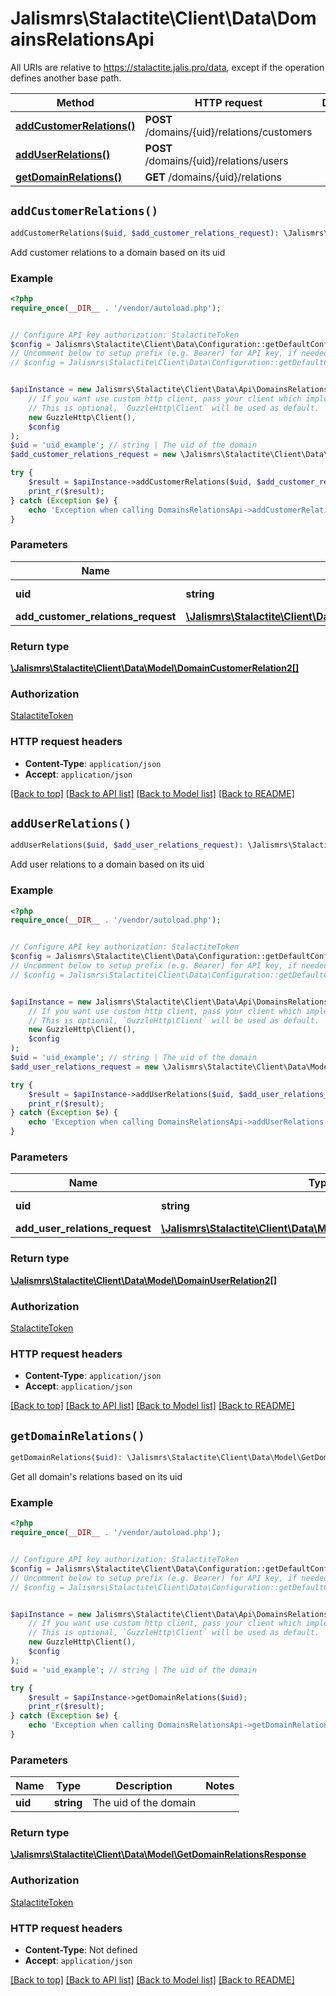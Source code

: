 # Jalismrs\Stalactite\Client\Data\DomainsRelationsApi

All URIs are relative to https://stalactite.jalis.pro/data, except if the operation defines another base path.

| Method | HTTP request | Description |
| ------------- | ------------- | ------------- |
| [**addCustomerRelations()**](DomainsRelationsApi.md#addCustomerRelations) | **POST** /domains/{uid}/relations/customers |  |
| [**addUserRelations()**](DomainsRelationsApi.md#addUserRelations) | **POST** /domains/{uid}/relations/users |  |
| [**getDomainRelations()**](DomainsRelationsApi.md#getDomainRelations) | **GET** /domains/{uid}/relations |  |


## `addCustomerRelations()`

```php
addCustomerRelations($uid, $add_customer_relations_request): \Jalismrs\Stalactite\Client\Data\Model\DomainCustomerRelation2[]
```



Add customer relations to a domain based on its uid

### Example

```php
<?php
require_once(__DIR__ . '/vendor/autoload.php');


// Configure API key authorization: StalactiteToken
$config = Jalismrs\Stalactite\Client\Data\Configuration::getDefaultConfiguration()->setApiKey('X-API-TOKEN', 'YOUR_API_KEY');
// Uncomment below to setup prefix (e.g. Bearer) for API key, if needed
// $config = Jalismrs\Stalactite\Client\Data\Configuration::getDefaultConfiguration()->setApiKeyPrefix('X-API-TOKEN', 'Bearer');


$apiInstance = new Jalismrs\Stalactite\Client\Data\Api\DomainsRelationsApi(
    // If you want use custom http client, pass your client which implements `GuzzleHttp\ClientInterface`.
    // This is optional, `GuzzleHttp\Client` will be used as default.
    new GuzzleHttp\Client(),
    $config
);
$uid = 'uid_example'; // string | The uid of the domain
$add_customer_relations_request = new \Jalismrs\Stalactite\Client\Data\Model\AddCustomerRelationsRequest(); // \Jalismrs\Stalactite\Client\Data\Model\AddCustomerRelationsRequest

try {
    $result = $apiInstance->addCustomerRelations($uid, $add_customer_relations_request);
    print_r($result);
} catch (Exception $e) {
    echo 'Exception when calling DomainsRelationsApi->addCustomerRelations: ', $e->getMessage(), PHP_EOL;
}
```

### Parameters

| Name | Type | Description  | Notes |
| ------------- | ------------- | ------------- | ------------- |
| **uid** | **string**| The uid of the domain | |
| **add_customer_relations_request** | [**\Jalismrs\Stalactite\Client\Data\Model\AddCustomerRelationsRequest**](../Model/AddCustomerRelationsRequest.md)|  | |

### Return type

[**\Jalismrs\Stalactite\Client\Data\Model\DomainCustomerRelation2[]**](../Model/DomainCustomerRelation2.md)

### Authorization

[StalactiteToken](../../README.md#StalactiteToken)

### HTTP request headers

- **Content-Type**: `application/json`
- **Accept**: `application/json`

[[Back to top]](#) [[Back to API list]](../../README.md#endpoints)
[[Back to Model list]](../../README.md#models)
[[Back to README]](../../README.md)

## `addUserRelations()`

```php
addUserRelations($uid, $add_user_relations_request): \Jalismrs\Stalactite\Client\Data\Model\DomainUserRelation2[]
```



Add user relations to a domain based on its uid

### Example

```php
<?php
require_once(__DIR__ . '/vendor/autoload.php');


// Configure API key authorization: StalactiteToken
$config = Jalismrs\Stalactite\Client\Data\Configuration::getDefaultConfiguration()->setApiKey('X-API-TOKEN', 'YOUR_API_KEY');
// Uncomment below to setup prefix (e.g. Bearer) for API key, if needed
// $config = Jalismrs\Stalactite\Client\Data\Configuration::getDefaultConfiguration()->setApiKeyPrefix('X-API-TOKEN', 'Bearer');


$apiInstance = new Jalismrs\Stalactite\Client\Data\Api\DomainsRelationsApi(
    // If you want use custom http client, pass your client which implements `GuzzleHttp\ClientInterface`.
    // This is optional, `GuzzleHttp\Client` will be used as default.
    new GuzzleHttp\Client(),
    $config
);
$uid = 'uid_example'; // string | The uid of the domain
$add_user_relations_request = new \Jalismrs\Stalactite\Client\Data\Model\AddUserRelationsRequest(); // \Jalismrs\Stalactite\Client\Data\Model\AddUserRelationsRequest

try {
    $result = $apiInstance->addUserRelations($uid, $add_user_relations_request);
    print_r($result);
} catch (Exception $e) {
    echo 'Exception when calling DomainsRelationsApi->addUserRelations: ', $e->getMessage(), PHP_EOL;
}
```

### Parameters

| Name | Type | Description  | Notes |
| ------------- | ------------- | ------------- | ------------- |
| **uid** | **string**| The uid of the domain | |
| **add_user_relations_request** | [**\Jalismrs\Stalactite\Client\Data\Model\AddUserRelationsRequest**](../Model/AddUserRelationsRequest.md)|  | |

### Return type

[**\Jalismrs\Stalactite\Client\Data\Model\DomainUserRelation2[]**](../Model/DomainUserRelation2.md)

### Authorization

[StalactiteToken](../../README.md#StalactiteToken)

### HTTP request headers

- **Content-Type**: `application/json`
- **Accept**: `application/json`

[[Back to top]](#) [[Back to API list]](../../README.md#endpoints)
[[Back to Model list]](../../README.md#models)
[[Back to README]](../../README.md)

## `getDomainRelations()`

```php
getDomainRelations($uid): \Jalismrs\Stalactite\Client\Data\Model\GetDomainRelationsResponse
```



Get all domain's relations based on its uid

### Example

```php
<?php
require_once(__DIR__ . '/vendor/autoload.php');


// Configure API key authorization: StalactiteToken
$config = Jalismrs\Stalactite\Client\Data\Configuration::getDefaultConfiguration()->setApiKey('X-API-TOKEN', 'YOUR_API_KEY');
// Uncomment below to setup prefix (e.g. Bearer) for API key, if needed
// $config = Jalismrs\Stalactite\Client\Data\Configuration::getDefaultConfiguration()->setApiKeyPrefix('X-API-TOKEN', 'Bearer');


$apiInstance = new Jalismrs\Stalactite\Client\Data\Api\DomainsRelationsApi(
    // If you want use custom http client, pass your client which implements `GuzzleHttp\ClientInterface`.
    // This is optional, `GuzzleHttp\Client` will be used as default.
    new GuzzleHttp\Client(),
    $config
);
$uid = 'uid_example'; // string | The uid of the domain

try {
    $result = $apiInstance->getDomainRelations($uid);
    print_r($result);
} catch (Exception $e) {
    echo 'Exception when calling DomainsRelationsApi->getDomainRelations: ', $e->getMessage(), PHP_EOL;
}
```

### Parameters

| Name | Type | Description  | Notes |
| ------------- | ------------- | ------------- | ------------- |
| **uid** | **string**| The uid of the domain | |

### Return type

[**\Jalismrs\Stalactite\Client\Data\Model\GetDomainRelationsResponse**](../Model/GetDomainRelationsResponse.md)

### Authorization

[StalactiteToken](../../README.md#StalactiteToken)

### HTTP request headers

- **Content-Type**: Not defined
- **Accept**: `application/json`

[[Back to top]](#) [[Back to API list]](../../README.md#endpoints)
[[Back to Model list]](../../README.md#models)
[[Back to README]](../../README.md)
